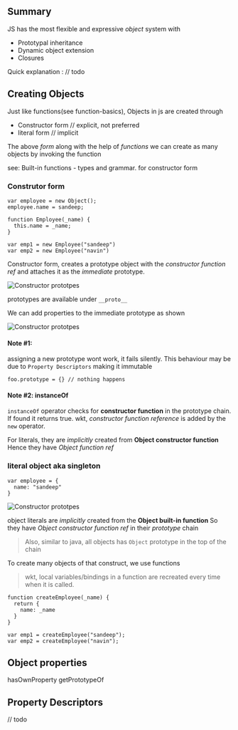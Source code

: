 ## Summary
JS has the most flexible and expressive *object* system with
- Prototypal inheritance
- Dynamic object extension
- Closures

Quick explanation :
// todo


## Creating Objects
Just like functions(see function-basics), Objects in js are created through
  - Constructor form // explicit, not preferred
  - literal form  // implicit

The above *form* along with the help of *functions* we can
create as many objects by invoking the function  

see: Built-in functions - types and grammar. for constructor form

### Construtor form
```
var employee = new Object();
employee.name = sandeep;
```

```
function Employee(_name) {
  this.name = _name;
}

var emp1 = new Employee("sandeep")
var emp2 = new Employee("navin")
```

Constructor form, creates a prototype object with the *constructor function ref*
and attaches it as the *immediate* prototype.

![Constructor prototpes](../../snaps/constructor-proto.png)


prototypes are available under `__proto__`  


We can add properties to the immediate prototype as shown

![Constructor prototpes](../../snaps/constructor-proto-property.png)

#### Note #1:
assigning a new prototype wont work, it fails silently. This behaviour
may be due to `Property Descriptors` making it immutable

```
foo.prototype = {} // nothing happens
```

#### Note #2: instanceOf
`instanceOf` operator checks for **constructor function** in the prototype
chain. If found it returns true.
wkt, *constructor function reference* is added by the `new` operator.  

For literals, they are *implicitly* created from **Object constructor function**
Hence they have *Object function ref*






### literal object aka singleton
```
var employee = {
  name: "sandeep"
}
```
![Constructor prototpes](../../snaps/literal-proto.png)

object literals are *implicitly* created from the **Object built-in function**
So they have *Object constructor function ref* in their *prototype* chain  

> Also, similar to java, all objects has `Object` prototype in the top of the chain

To create many objects of that construct, we use functions

> wkt, local variables/bindings in a function are recreated every time when it is called.

```
function createEmployee(_name) {
  return {
    name: _name
  }
}

var emp1 = createEmployee("sandeep");
var emp2 = createEmployee("navin");
```

## Object properties
hasOwnProperty
getPrototypeOf

## Property Descriptors
// todo



